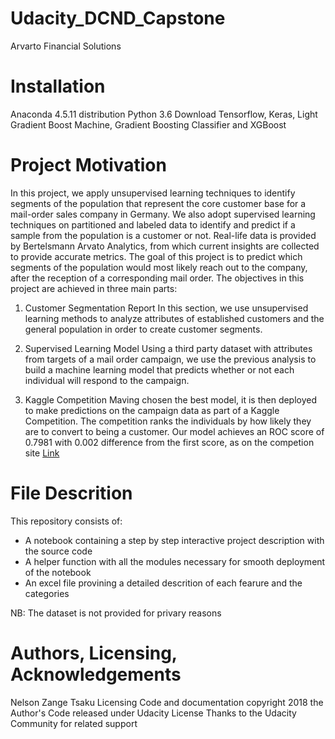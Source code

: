 # Udacity_DCND_Capstone
Arvarto Financial Solutions

# Installation
Anaconda 4.5.11 distribution
Python 3.6
Download Tensorflow, Keras, Light Gradient Boost Machine, Gradient Boosting Classifier and XGBoost

# Project Motivation
In this project, we apply unsupervised learning techniques to identify segments of the population that represent the core customer base for a mail-order sales company in Germany. We also adopt supervised learning techniques on partitioned and labeled data to identify and predict if a sample from the population is a customer or not. Real-life data is provided by Bertelsmann Arvato Analytics, from which current insights are collected to provide accurate metrics. The goal of this project is to predict which segments of the population would most likely reach out to the company, after the reception of a corresponding mail order. The objectives in this project are achieved in three main parts:

1. Customer Segmentation Report
In this section, we use unsupervised learning methods to analyze attributes of established customers and the general population in order to create customer segments.

2. Supervised Learning Model
Using a third party dataset with attributes from targets of a mail order campaign, we use the previous analysis to build a machine learning model that predicts whether or not each individual will respond to the campaign.

3. Kaggle Competition
Maving chosen the best model, it is then deployed to make predictions on the campaign data as part of a Kaggle Competition. The competition ranks the individuals by how likely they are to convert to being a customer. Our model achieves an ROC score of 0.7981 with 0.002 difference from the first score, as on the competion site [Link](https://www.kaggle.com/c/udacity-arvato-identify-customers/leaderboard)

# File Descrition
This repository consists of:
- A notebook containing a step by step interactive project description with the source code
- A helper function with all the modules necessary for smooth deployment of the notebook 
- An excel file provining a detailed descrition of each fearure and the categories

NB: The dataset is not provided for privary reasons 


# Authors, Licensing, Acknowledgements
Nelson Zange Tsaku
Licensing Code and documentation copyright 2018 the Author's Code released under Udacity License
Thanks to the Udacity Community for related support
